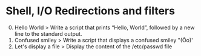 # Shell, I/O Redirections and filters
0. Hello World > Write a script that prints “Hello, World”, followed by a new line to the standard output.
1. Confused smiley > Write a script that displays a confused smiley "(Ôo)'
2. Let's display a file > Display the content of the /etc/passwd file
